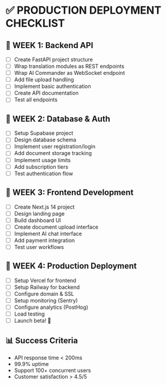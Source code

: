 # ✅ PRODUCTION DEPLOYMENT CHECKLIST

## 🎯 WEEK 1: Backend API
- [ ] Create FastAPI project structure
- [ ] Wrap translation modules as REST endpoints
- [ ] Wrap AI Commander as WebSocket endpoint
- [ ] Add file upload handling
- [ ] Implement basic authentication
- [ ] Create API documentation
- [ ] Test all endpoints

## 🎯 WEEK 2: Database & Auth
- [ ] Setup Supabase project
- [ ] Design database schema
- [ ] Implement user registration/login
- [ ] Add document storage tracking
- [ ] Implement usage limits
- [ ] Add subscription tiers
- [ ] Test authentication flow

## 🎯 WEEK 3: Frontend Development
- [ ] Create Next.js 14 project
- [ ] Design landing page
- [ ] Build dashboard UI
- [ ] Create document upload interface
- [ ] Implement AI chat interface
- [ ] Add payment integration
- [ ] Test user workflows

## 🎯 WEEK 4: Production Deployment
- [ ] Setup Vercel for frontend
- [ ] Setup Railway for backend
- [ ] Configure domain & SSL
- [ ] Setup monitoring (Sentry)
- [ ] Configure analytics (PostHog)
- [ ] Load testing
- [ ] Launch beta! 🚀

## 📊 Success Criteria
- API response time < 200ms
- 99.9% uptime
- Support 100+ concurrent users
- Customer satisfaction > 4.5/5
